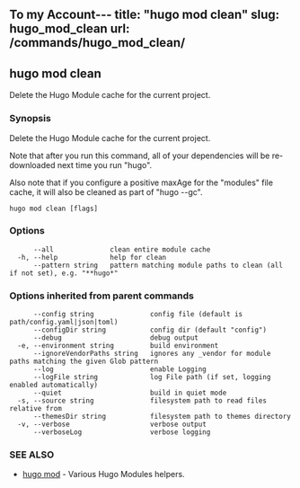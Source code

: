 To my Account---
title: "hugo mod clean"
slug: hugo_mod_clean
url: /commands/hugo_mod_clean/
---
## hugo mod clean

Delete the Hugo Module cache for the current project.

### Synopsis

Delete the Hugo Module cache for the current project.

Note that after you run this command, all of your dependencies will be re-downloaded next time you run "hugo".

Also note that if you configure a positive maxAge for the "modules" file cache, it will also be cleaned as part of "hugo --gc".
 


```
hugo mod clean [flags]
```

### Options

```
      --all              clean entire module cache
  -h, --help             help for clean
      --pattern string   pattern matching module paths to clean (all if not set), e.g. "**hugo*"
```

### Options inherited from parent commands

```
      --config string              config file (default is path/config.yaml|json|toml)
      --configDir string           config dir (default "config")
      --debug                      debug output
  -e, --environment string         build environment
      --ignoreVendorPaths string   ignores any _vendor for module paths matching the given Glob pattern
      --log                        enable Logging
      --logFile string             log File path (if set, logging enabled automatically)
      --quiet                      build in quiet mode
  -s, --source string              filesystem path to read files relative from
      --themesDir string           filesystem path to themes directory
  -v, --verbose                    verbose output
      --verboseLog                 verbose logging
```

### SEE ALSO

* [hugo mod](/commands/hugo_mod/)	 - Various Hugo Modules helpers.


